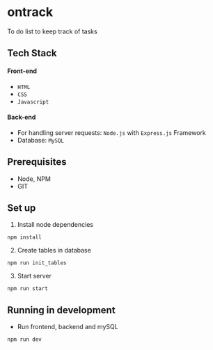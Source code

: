 # ontrack
To do list to keep track of tasks

## Tech Stack
#### Front-end
- `HTML`
- `CSS`
- `Javascript`
#### Back-end
- For handling server requests: `Node.js` with `Express.js` Framework
- Database: `MySQL`

## Prerequisites
- Node, NPM
- GIT

## Set up
1. Install node dependencies
```
npm install
```

2. Create tables in database
```
npm run init_tables
```

3. Start server
```
npm run start
```

## Running in development
- Run frontend, backend and mySQL
```
npm run dev
```

